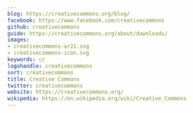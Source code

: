 ```yaml
---
blog: https://creativecommons.org/blog/
facebook: https://www.facebook.com/creativecommons
github: creativecommons
guide: https://creativecommons.org/about/downloads/
images:
- creativecommons-ar21.svg
- creativecommons-icon.svg
keywords: cc
logohandle: creativecommons
sort: creativecommons
title: Creative Commons
twitter: creativecommons
website: https://creativecommons.org/
wikipedia: https://en.wikipedia.org/wiki/Creative_Commons
---
```

